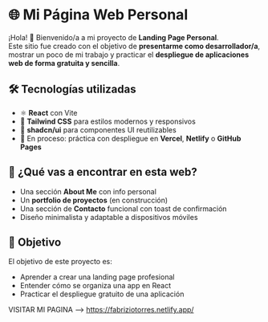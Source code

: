 # 🌐 Mi Página Web Personal

¡Hola! 👋 Bienvenido/a a mi proyecto de **Landing Page Personal**.  
Este sitio fue creado con el objetivo de **presentarme como desarrollador/a**, mostrar un poco de mi trabajo y practicar el **despliegue de aplicaciones web de forma gratuita y sencilla**.

## 🛠️ Tecnologías utilizadas

- ⚛️ **React** con Vite
- 💨 **Tailwind CSS** para estilos modernos y responsivos
- 🧩 **shadcn/ui** para componentes UI reutilizables
- 🐳 En proceso: práctica con despliegue en **Vercel**, **Netlify** o **GitHub Pages**

## 📌 ¿Qué vas a encontrar en esta web?

- Una sección **About Me** con info personal
- Un **portfolio de proyectos** (en construcción)
- Una sección de **Contacto** funcional con toast de confirmación
- Diseño minimalista y adaptable a dispositivos móviles

## 🚀 Objetivo

El objetivo de este proyecto es:
- Aprender a crear una landing page profesional
- Entender cómo se organiza una app en React
- Practicar el despliegue gratuito de una aplicación

VISITAR MI PAGINA --> https://fabriziotorres.netlify.app/
